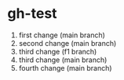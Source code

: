 # gh-test
1. first change (main branch)
2. second change (main branch)
3. third change (f1 branch)
3. third change (main branch)
4. fourth change (main branch)
